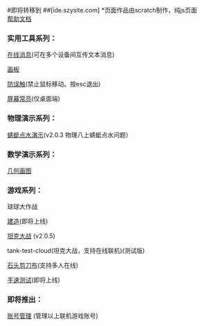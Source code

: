 #即将转移到
##[ide.szysite.com]
*页面作品由scratch制作，纯js页面  
[帮助文档](https://shenzy.notion.site/52f83445a9584443a38c6f5b137fb333)
### 实用工具系列：

[在线消息](message)(可在多个设备间互传文本消息)  

[画板](paint) 

[防误触](no-touch)(禁止鼠标移动。按esc退出)  

[屏幕常亮](wake-on)(仅桌面端)

### 物理演示系列：  

[蜻蜓点水演示](wl/qt)(v2.0.3 物理八上蜻蜓点水问题） 

### 数学演示系列：

 [几何画图](https://game.szy-szy.top/sx/demo)
 
### 游戏系列：  

球球大作战

[建造](build)(即将上线)  

[坦克大战](tank) (v2.0.5)    

tank-test-cloud(坦克大战，支持在线联机)(测试版)    

[石头剪刀布](rock-paper-scissors)(支持多人在线)    

[手速测试](https://game.szy-szy.top/)(即将上线)  

### 即将推出：  

[账号管理](account) (管理以上联机游戏账号)
